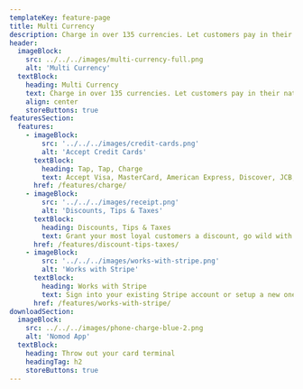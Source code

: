 ```yaml
---
templateKey: feature-page
title: Multi Currency
description: Charge in over 135 currencies. Let customers pay in their native currency, you get paid in yours
header:
  imageBlock:
    src: ../../../images/multi-currency-full.png
    alt: 'Multi Currency'
  textBlock:
    heading: Multi Currency
    text: Charge in over 135 currencies. Let customers pay in their native currency, you get paid in yours
    align: center
    storeButtons: true
featuresSection:
  features:
    - imageBlock:
        src: '../../../images/credit-cards.png'
        alt: 'Accept Credit Cards'
      textBlock:
        heading: Tap, Tap, Charge
        text: Accept Visa, MasterCard, American Express, Discover, JCB, Union Pay, and a bunch more with a few simple taps
      href: /features/charge/
    - imageBlock:
        src: '../../../images/receipt.png'
        alt: 'Discounts, Tips & Taxes'
      textBlock:
        heading: Discounts, Tips & Taxes
        text: Grant your most loyal customers a discount, go wild with tips for your team, and capture taxes to stay compliant
      href: /features/discount-tips-taxes/
    - imageBlock:
        src: '../../../images/works-with-stripe.png'
        alt: 'Works with Stripe'
      textBlock:
        heading: Works with Stripe
        text: Sign into your existing Stripe account or setup a new one when signing up!
      href: /features/works-with-stripe/
downloadSection:
  imageBlock:
    src: ../../../images/phone-charge-blue-2.png
    alt: 'Nomod App'
  textBlock:
    heading: Throw out your card terminal
    headingTag: h2
    storeButtons: true
---
```

